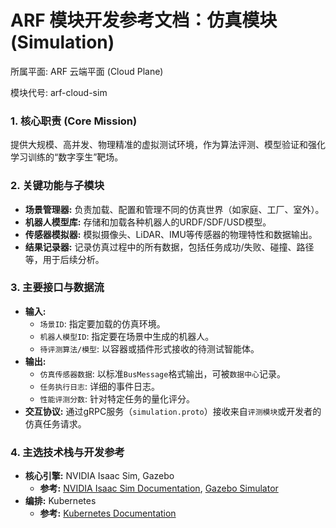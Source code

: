 # ARF 模块开发参考文档：仿真模块 (Simulation)

所属平面: ARF 云端平面 (Cloud Plane)

模块代号: arf-cloud-sim

### 1. 核心职责 (Core Mission)

提供大规模、高并发、物理精准的虚拟测试环境，作为算法评测、模型验证和强化学习训练的“数字孪生”靶场。

### 2. 关键功能与子模块

- **场景管理器:** 负责加载、配置和管理不同的仿真世界（如家庭、工厂、室外）。
- **机器人模型库:** 存储和加载各种机器人的URDF/SDF/USD模型。
- **传感器模拟器:** 模拟摄像头、LiDAR、IMU等传感器的物理特性和数据输出。
- **结果记录器:** 记录仿真过程中的所有数据，包括任务成功/失败、碰撞、路径等，用于后续分析。

### 3. 主要接口与数据流

- **输入:**
  - `场景ID`: 指定要加载的仿真环境。
  - `机器人模型ID`: 指定要在场景中生成的机器人。
  - `待评测算法/模型`: 以容器或插件形式接收的待测试智能体。
- **输出:**
  - `仿真传感器数据`: 以标准`BusMessage`格式输出，可被`数据中心`记录。
  - `任务执行日志`: 详细的事件日志。
  - `性能评测分数`: 针对特定任务的量化评分。
- **交互协议:** 通过gRPC服务（`simulation.proto`）接收来自`评测模块`或开发者的仿真任务请求。

### 4. 主选技术栈与开发参考

- **核心引擎:** NVIDIA Isaac Sim, Gazebo
  - **参考:** [NVIDIA Isaac Sim Documentation](https://www.google.com/search?q=https://docs.nvidia.com/isaac/isaac/doc/index.html), [Gazebo Simulator](https://gazebosim.org/)
- **编排:** Kubernetes
  - **参考:** [Kubernetes Documentation](https://kubernetes.io/docs/)